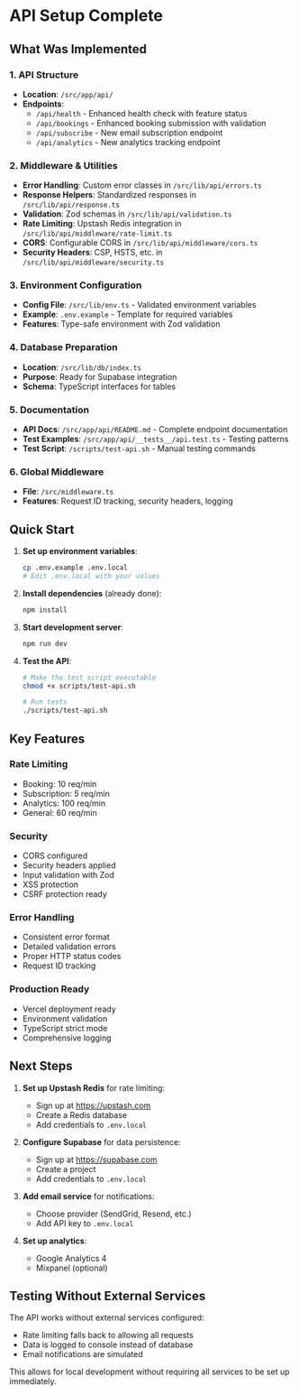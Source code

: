 # API Setup Complete

## What Was Implemented

### 1. API Structure
- **Location**: `/src/app/api/`
- **Endpoints**:
  - `/api/health` - Enhanced health check with feature status
  - `/api/bookings` - Enhanced booking submission with validation
  - `/api/subscribe` - New email subscription endpoint
  - `/api/analytics` - New analytics tracking endpoint

### 2. Middleware & Utilities
- **Error Handling**: Custom error classes in `/src/lib/api/errors.ts`
- **Response Helpers**: Standardized responses in `/src/lib/api/response.ts`
- **Validation**: Zod schemas in `/src/lib/api/validation.ts`
- **Rate Limiting**: Upstash Redis integration in `/src/lib/api/middleware/rate-limit.ts`
- **CORS**: Configurable CORS in `/src/lib/api/middleware/cors.ts`
- **Security Headers**: CSP, HSTS, etc. in `/src/lib/api/middleware/security.ts`

### 3. Environment Configuration
- **Config File**: `/src/lib/env.ts` - Validated environment variables
- **Example**: `.env.example` - Template for required variables
- **Features**: Type-safe environment with Zod validation

### 4. Database Preparation
- **Location**: `/src/lib/db/index.ts`
- **Purpose**: Ready for Supabase integration
- **Schema**: TypeScript interfaces for tables

### 5. Documentation
- **API Docs**: `/src/app/api/README.md` - Complete endpoint documentation
- **Test Examples**: `/src/app/api/__tests__/api.test.ts` - Testing patterns
- **Test Script**: `/scripts/test-api.sh` - Manual testing commands

### 6. Global Middleware
- **File**: `/src/middleware.ts`
- **Features**: Request ID tracking, security headers, logging

## Quick Start

1. **Set up environment variables**:
   ```bash
   cp .env.example .env.local
   # Edit .env.local with your values
   ```

2. **Install dependencies** (already done):
   ```bash
   npm install
   ```

3. **Start development server**:
   ```bash
   npm run dev
   ```

4. **Test the API**:
   ```bash
   # Make the test script executable
   chmod +x scripts/test-api.sh
   
   # Run tests
   ./scripts/test-api.sh
   ```

## Key Features

### Rate Limiting
- Booking: 10 req/min
- Subscription: 5 req/min
- Analytics: 100 req/min
- General: 60 req/min

### Security
- CORS configured
- Security headers applied
- Input validation with Zod
- XSS protection
- CSRF protection ready

### Error Handling
- Consistent error format
- Detailed validation errors
- Proper HTTP status codes
- Request ID tracking

### Production Ready
- Vercel deployment ready
- Environment validation
- TypeScript strict mode
- Comprehensive logging

## Next Steps

1. **Set up Upstash Redis** for rate limiting:
   - Sign up at https://upstash.com
   - Create a Redis database
   - Add credentials to `.env.local`

2. **Configure Supabase** for data persistence:
   - Sign up at https://supabase.com
   - Create a project
   - Add credentials to `.env.local`

3. **Add email service** for notifications:
   - Choose provider (SendGrid, Resend, etc.)
   - Add API key to `.env.local`

4. **Set up analytics**:
   - Google Analytics 4
   - Mixpanel (optional)

## Testing Without External Services

The API works without external services configured:
- Rate limiting falls back to allowing all requests
- Data is logged to console instead of database
- Email notifications are simulated

This allows for local development without requiring all services to be set up immediately.